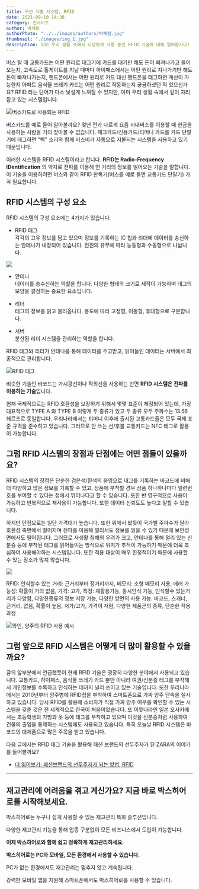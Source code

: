 ```yaml
---
title: 무선 식별 시스템, RFID
date: 2021-09-10 14:38
category: 인사이트
author: 박채림
authorPhoto: "../../images/authors/박채림.jpg"
thumbnail: "./images/img_1.jpg"
description: 이미 우리 생활 속에서 다양하게 사용 중인 RFID 기술에 대해 알아봅시다!
---
```


버스 탈 때 교통카드는 어떤 원리로 태그기에 카드를 대기만 해도 돈이 빠져나가고 들어오는지, 고속도로 톨게이트를 지날 때마다 하이패스에서는 어떤 원리로 지나가기만 해도 돈이 빠져나가는지, 핸드폰에서는 어떤 원리로 카드 대신 핸드폰을 태그하면 계산이 가능한지 아파트 음식물 쓰레기 카드는 어떤 원리로 작동하는지 궁금하셨던 적 있으신가요? RFID 라는 단어가 다소 낯설게 느껴질 수 있지만, 이미 우리 생활 속에서 깊이 자리잡고 있는 시스템입니다.



![버스카드로 사용되는 RFID](images/img_2.jpg)

버스카드를 예로 들어 알아볼까요? 몇년 전과 다르게 요즘 시내버스를 이용할 때 현금을 사용하는 사람을 거의 찾아볼 수 없습니다. 체크카드/신용카드/티머니 카드를 카드 단말기에 태그하면 "삑" 소리와 함께 버스비가 자동으로 지불되는 시스템을 사용하고 있기 때문입니다.

이러한 시스템을 RFID 시스템이라고 합니다. **RFID는 Radio-Frequency IDentification** 의 약자로 전파를 이용해 먼 거리의 정보를 읽어오는 기술을 말합니다. 이 기술을 이용하려면 버스와 같이 RFID 판독기(버스를 예로 들면 교통카드 단말기) 가 꼭 필요합니다.



## RFID 시스템의 구성 요소

RFID 시스템의 구성 요소에는 4가지가 있습니다.

- RFID 태그<br/>
각각의 고유 정보를 담고 있으며 정보를 기록하는 IC 칩과 리더에 데이터를 송신하는 안테나가 내장되어 있습니다. 전원의 유무에 따라 능동형과 수동형으로 나뉩니다.

![](images/img_3.png)

- 안테나<br/>
데이터를 송수신하는 역할을 합니다. 다양한 형태의 크기로 제작이 가능하며 태그의 모양을 결정하는 중요한 요소입니다.

- 리더<br/>
태그의 정보를 읽고 불러옵니다. 용도에 따라 고정형, 이동형, 휴대형으로 구분합니다.

- 서버<br/>
분산된 리더 시스템을 관리하는 역할을 합니다.

<tip-box>

RFID 태그와 리더가 안테나를 통해 데이터를 주고받고, 읽어들인 데이터는 서버에서 최종적으로 관리합니다.

</tip-box>

![RFID 태그](images/img_4.jpg)

비슷한 기술인 바코드는 가시광선이나 적외선을 사용하는 반면 **RFID 시스템은 전파를 이용하는 기술**입니다.

현재 국제적으로는 RFID 호환성을 보장하기 위해서 몇몇 표준이 제정되어 있는데, 가장 대표적으로 TYPE A 와 TYPE B 이렇게 두 종류가 있고 두 종류 모두 주파수는 13.56 헤르츠로 동일합니다. 우리나라에서는 티머니 이후에 출시된 교통카드들은 모두 국제 표준 규격을 준수하고 있습니다. 그러므로 안 쓰는 선/후불 교통카드는 NFC 태그로 활용이 가능합니다.



## 그럼 RFID 시스템의 장점과 단점에는 어떤 점들이 있을까요?

RFID 시스템의 장점은 단순한 검은색/흰색의 음영으로 태그를 기록하는 바코드에 비해 더 다양하고 많은 정보를 기록할 수 있고, 상품에 부착할 경우 상품 하나하나마다 일련번호를 부여할 수 있다는 점에서 뛰어나다고 할 수 있습니다. 또한 반 영구적으로 사용이 가능하고 반복적으로 재사용이 가능합니다. 또한 데이터 신뢰도도 높다고 말할 수 있습니다.

하지만 단점으로는 일단 가격대가 높습니다. 또한 위에서 봤듯이 국가별 주파수가 달라 호환성 측면에서 떨어지며 전파를 이용해 멀리서도 정보를 읽을 수 있기 때문에 보안성 면에서도 떨어집니다. 그러므로 사생활 침해의 우려가 크고, 안테나를 통해 멀리 있는 신분증 등에 부착된 태그를 읽어들이는 방식으로 위치가 추적이 가능하기 때문에 더욱 조심하여 사용해야하는 시스템입니다. 또한 적용 대상이 매우 한정적이기 때문에 사용할 수 있는 장소가 많지 않습니다.



![](images/img_5.png)

<invisible>

RFID: 인식할수 있는 거리: 근거리부터 장거리까지, 메모리: 소형 메모리 사용, 에러 가능성: 확률이 거의 없음, 가격: 고가, 특징: 재활용가능, 동시인식 가능, 인식할수 있는거리가 다양함, 다양한종류의 정보 저장 가능, 다양한 방면의 사용 가능. 바코드, 스캐너, 근거리, 없음, 확률이 높음, 저가/고가, 가격이 저렴, 다양한 제품군의 종류, 단순한 적용 과정

</invisible>



![와인, 양주의 RFID 사용 예시](images/img_6.jpg)

## **그럼 앞으로 RFID 시스템은 어떻게 더 많이 활용할 수 있을까요?**

글의 앞부분에서 언급했듯이 현재 RFID 기술은 굉장히 다양한 분야에서 사용되고 있습니다. 교통카드, 하이패스, 음식물 쓰레기 카드 뿐만 아니라 여권/신분증 태그를 부착해서 개인정보를 수록하고 인식하는 데까지 널리 쓰이고 있는 기술입니다. 또한 우리나라에서는 2010년부터 양주병에 RFID칩을 부착하여 스마트폰으로 가짜 양주 단속을 실시하고 있습니다. 당시 RFID를 활용해 소비자가 직접 가짜 양주 여부를 확인할 수 있는 시스템을 갖춘 것은 전 세계적으로 한국이 처음이었습니다. 또 이웃나라인 일본 오사카에서는 초등학생의 가방과 옷 등에 태그를 부착하고 있으며 이것을 신분증처럼 사용하여 건물의 출입을 통제하는 시스템에도 사용되고 있습니다. 특히 오늘날 RFID 시스템은 바코드의 대체품으로 많은 주목을 받고 있습니다.



다음 글에서는 RFID 태그 기술을 활용해 패션 브랜드의 선두주자가 된 ZARA의 이야기를 들어볼까요?

- [더 읽어보기: 패션브랜드의 선두주자가 되는 방법, RFID](/aedfc00624d3499cab211d627fc09e82?v=ea94dbd881fc4e3aa7a9337a32a60db5&p=0c1d6fa4f3834a74bf60d12d5f5f498a)



<hr/>

## 재고관리에 어려움을 겪고 계신가요? 지금 바로 박스히어로를 시작해보세요.

박스히어로는 누구나 쉽게 사용할 수 있는 재고관리 특화 솔루션입니다.

다양한 재고관리 기능을 통해 업종 구분없이 모든 비즈니스에서 도입이 가능합니다.

**이제 박스히어로와 함께 쉽고 정확하게 재고관리하세요.**



<tip-box>

**박스히어로는 PC와 모바일, 모든 환경에서 사용할 수 있습니다.**

PC가 없는 환경에서도 재고관리는 멈추지 않고 계속됩니다.

강력한 모바일 앱을 지원해 스마트폰에서도 박스히어로를 사용할 수 있습니다.

</tip-box>

